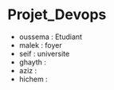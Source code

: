 # Projet_Devops

* oussema : Etudiant
* malek : foyer
* seif : universite
* ghayth :
* aziz :
* hichem :
